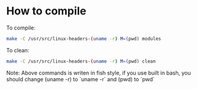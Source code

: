 # How to compile
To compile:
```bash
make -C /usr/src/linux-headers-(uname -r) M=(pwd) modules
```
To clean:
```bash
make -C /usr/src/linux-headers-(uname -r) M=(pwd) clean
```
Note: Above commands is writen in fish style, if you use built in bash, you should change (uname -r) to \`uname -r\` and (pwd) to \`pwd\`